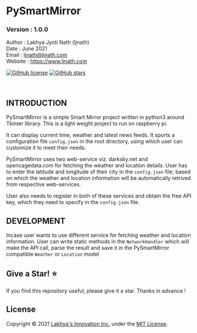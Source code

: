 # PySmartMirror
### Version : 1.0.0


Author : Lakhya Jyoti Nath (ljnath)<br>
Date : June 2021<br>
Email : ljnath@ljnath.com<br>
Website : https://www.ljnath.com


[![GitHub license](https://img.shields.io/github/license/ljnath/PySmartMirror)](https://github.com/ljnath/PySmartMirror/blob/master/LICENSE)
[![GitHub stars](https://img.shields.io/github/stars/ljnath/PySmartMirror)](https://github.com/ljnath/PySmartMirror/stargazers)

</br>

## INTRODUCTION

PySmartMirror is a simple Smart Mirror project written in python3 around Tkinter library.
This is a light weight project to run on raspberry pi.

It can display current time, weather and latest news feeds.
It sports a configuration file `config.json` in the root directory, using which user can customize it to meet their needs.

PySmartMirror uses two web-service viz. darksky.net and opencagedata.com for fetching the weather and location details.
User has to enter the latitude and longitude of their city in the `config.json` file; based on which the weather and location information will be automatically retrived from respective web-services.

User also needs to register in both of these services and obtain the free API key, which they need to specify in the `config.json` file.


## DEVELOPMENT

Incase user wants to use different service for fetching weather and location information.
User can write static methods in the `NetworkHandler` which will make the API call, parse the result and save it in the PySmartMirror compatible `Weather` or `Location` model
    
## Give a Star! ⭐️

If you find this repository useful, please give it a star.
Thanks in advance !


## License

Copyright © 2021 [Lakhya's Innovation Inc.](https://github.com/ljnath/) under the [MIT License](https://github.com/ljnath/PySmartMirror/blob/master/LICENSE).
